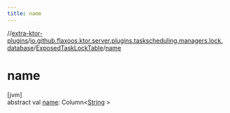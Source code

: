```yaml
---
title: name
---
```


//[extra-ktor-plugins](../../../index.md)/[io.github.flaxoos.ktor.server.plugins.taskscheduling.managers.lock.database](../index.md)/[ExposedTaskLockTable](index.md)/[name](name.md)

# name

[jvm]\
abstract val [name](name.md): Column&lt;[String](https://kotlinlang.org/api/latest/jvm/stdlib/kotlin/-string/index.md)
&gt;




